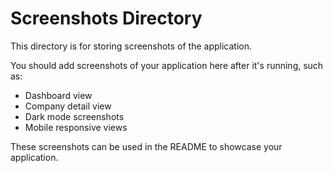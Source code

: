 # Screenshots Directory

This directory is for storing screenshots of the application.

You should add screenshots of your application here after it's running, such as:
- Dashboard view
- Company detail view
- Dark mode screenshots
- Mobile responsive views

These screenshots can be used in the README to showcase your application.
